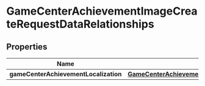 

# GameCenterAchievementImageCreateRequestDataRelationships


## Properties

| Name | Type | Description | Notes |
|------------ | ------------- | ------------- | -------------|
|**gameCenterAchievementLocalization** | [**GameCenterAchievementImageCreateRequestDataRelationshipsGameCenterAchievementLocalization**](GameCenterAchievementImageCreateRequestDataRelationshipsGameCenterAchievementLocalization.md) |  |  |



